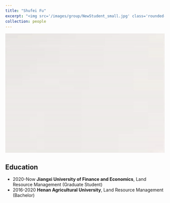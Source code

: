 ```yaml
---
title: "Shufei Fu"
excerpt: "<img src='/images/group/NewStudent_small.jpg' class='rounded-corners'><br/>Graduate Student (2020)"
collection: people
---
```

<img src='/images/group/NewStudent.jpg' class='rounded-corners'>

## Education
* 2020-Now **Jiangxi University of Finance and Economics**, Land Resource Management (Graduate Student)
* 2016-2020 **Henan Agricultural University**, Land Resource Management (Bachelor)
